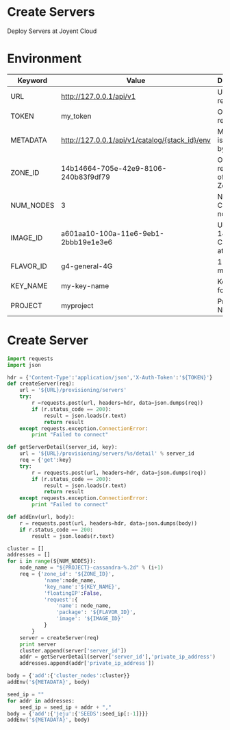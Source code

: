# Create Servers

Deploy Servers at Joyent Cloud

# Environment

Keyword | Value | Description
----    | ----  | ----
URL     | http://127.0.0.1/api/v1 | URL for request
TOKEN   | my_token                | Override real token
METADATA      | http://127.0.0.1/api/v1/catalog/{stack_id}/env  | METADATA is overrided by system
ZONE_ID | 14b14664-705e-42e9-8106-240b83f9df79  | Override real zone ID of Joyent Zone
NUM_NODES   | 3                   | Number of Cassandra nodes
IMAGE_ID   | a601aa10-100a-11e6-9eb1-2bbb19e1e3e6 | Ubuntu 14.04 Container at Joyent
FLAVOR_ID   | g4-general-4G     | 1 vcpu, 4G memory
KEY_NAME   | my-key-name     | Keyname for access
PROJECT | myproject           | Project Name

# Create Server

~~~python
import requests
import json

hdr = {'Content-Type':'application/json','X-Auth-Token':'${TOKEN}'}
def createServer(req):
    url = '${URL}/provisioning/servers'
    try:
        r =requests.post(url, headers=hdr, data=json.dumps(req))
        if (r.status_code == 200):
            result = json.loads(r.text)
            return result
    except requests.exception.ConnectionError:
        print "Failed to connect"

def getServerDetail(server_id, key):
    url = '${URL}/provisioning/servers/%s/detail' % server_id
    req = {'get':key}
    try:
        r = requests.post(url, headers=hdr, data=json.dumps(req))
        if (r.status_code == 200):
            result = json.loads(r.text)
            return result
    except requests.exception.ConnectionError:
        print "Failed to connect"

def addEnv(url, body):
    r = requests.post(url, headers=hdr, data=json.dumps(body))
    if r.status_code == 200:
        result = json.loads(r.text)

cluster = []
addresses = []
for i in range(${NUM_NODES}):
    node_name = "${PROJECT}-cassandra-%.2d" % (i+1)
    req = {'zone_id': '${ZONE_ID}',
            'name':node_name,
            'key_name':'${KEY_NAME}',
            'floatingIP':False,
            'request':{
                'name': node_name,
                'package': '${FLAVOR_ID}',
                'image': '${IMAGE_ID}'
            }
        }
    server = createServer(req)
    print server
    cluster.append(server['server_id'])
    addr = getServerDetail(server['server_id'],'private_ip_address')
    addresses.append(addr['private_ip_address'])

body = {'add':{'cluster_nodes':cluster}}
addEnv('${METADATA}', body)

seed_ip = ""
for addr in addresses:
    seed_ip = seed_ip + addr + ","
body = {'add':{'jeju':{'SEEDS':seed_ip[:-1]}}}
addEnv('${METADATA}', body)
~~~

